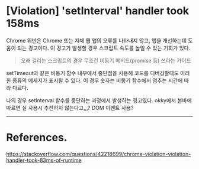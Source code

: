 # [Violation] 'setInterval' handler took 158ms

Chrome 위반은 Chrome 또는 자체 웹 앱의 오류를 나타내지 않고, 앱을 개선하는데 도움이 되는 경고이다.
이 경고가 발생할 경우 스크립트 속도를 높일 수 있는 기회가 있다.

> 오래 걸리는 스크립트의 경우 무조건 비동기 메서드(promise 등) 쓰라는 가이드

setTimeout과 같은 비동기 함수 내부에서 중단점을 사용해 코드를 디버깅할때도 이러한 종류의 메세지가 표시될 수 있다.
이 경우 숫자는 비동기 함수에서 멈추는 시간에 따라 다르다.

나의 경우 setInterval 함수를 중단하는 과정에서 발생하는 경고였다.
okky에서 본바에 따르면 실 사용시 추천하지 않는다고,,,? DOM 이벤트 사용?

---

# References.

<https://stackoverflow.com/questions/42218699/chrome-violation-violation-handler-took-83ms-of-runtime>

